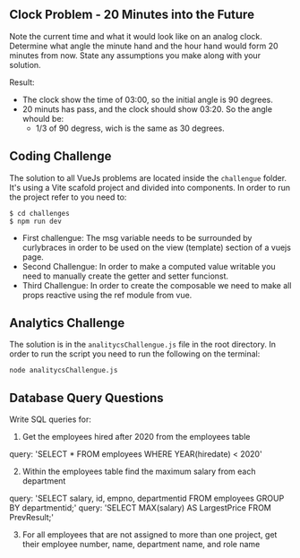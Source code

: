 ## Clock Problem - 20 Minutes into the Future

Note the current time and what it would look like on an analog clock. Determine what angle the
minute hand and the hour hand would form 20 minutes from now. State any assumptions you
make along with your solution.

Result: 

* The clock show the time of 03:00, so the initial angle is 90 degrees.
* 20 minuts has pass, and the clock should show 03:20. So the angle whould be:
  * 1/3 of 90 degress, wich is the same as 30 degrees.


## Coding Challenge

The solution to all VueJs problems are located inside the `challengue` folder. It's using a Vite scafold project and divided into components. In order to run the project refer to you need to:

```
$ cd challenges
$ npm run dev
```

* First challengue: The msg variable needs to be surrounded by curlybraces in order to be used on the view (template) section of a vuejs page.
* Second Challengue: In order to make a computed value writable you need to manually create the getter and setter funcionst.
* Third Challengue: In order to create the composable we need to make all props reactive using the ref module from vue.

## Analytics Challenge

The solution is in the `analitycsChallengue.js` file in the root directory. In order to run the script you need to run the following on the terminal:


```
node analitycsChallengue.js
```

## Database Query Questions
Write SQL queries for:

1. Get the employees hired after 2020 from the employees table
  
query: 'SELECT * FROM employees WHERE YEAR(hiredate) < 2020' 

2. Within the employees table find the maximum salary from each department

query: 'SELECT salary, id, empno, departmentid
FROM employees
GROUP BY departmentid;' 
query: 'SELECT MAX(salary) AS LargestPrice FROM PrevResult;'

3. For all employees that are not assigned to more than one project, get their employee
number, name, department name, and role name